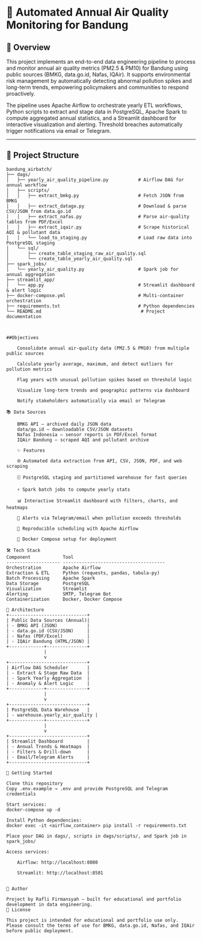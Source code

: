 

# 🚦 Automated Annual Air Quality Monitoring for Bandung

## 📄 Overview

This project implements an end-to-end data engineering pipeline to process and monitor annual air quality metrics (PM2.5 & PM10) for Bandung using public sources (BMKG, data.go.id, Nafas, IQAir). It supports environmental risk management by automatically detecting abnormal pollution spikes and long-term trends, empowering policymakers and communities to respond proactively.

The pipeline uses Apache Airflow to orchestrate yearly ETL workflows, Python scripts to extract and stage data in PostgreSQL, Apache Spark to compute aggregated annual statistics, and a Streamlit dashboard for interactive visualization and alerting. Threshold breaches automatically trigger notifications via email or Telegram.

---

## 📁 Project Structure

```plaintext
bandung_airbatch/
├── dags/
│   ├── yearly_air_quality_pipeline.py           # Airflow DAG for annual workflow
│   ├── scripts/
│   │   ├── extract_bmkg.py                      # Fetch JSON from BMKG
│   │   ├── extract_datago.py                    # Download & parse CSV/JSON from data.go.id
│   │   ├── extract_nafas.py                     # Parse air-quality tables from PDF/Excel
│   │   ├── extract_iqair.py                     # Scrape historical AQI & pollutant data
│   │   └── load_to_staging.py                   # Load raw data into PostgreSQL staging
│   └── sql/
│       ├── create_table_staging_raw_air_quality.sql
│       └── create_table_yearly_air_quality.sql
├── spark_jobs/
│   └── yearly_air_quality.py                    # Spark job for annual aggregation
├── streamlit_app/
│   └── app.py                                   # Streamlit dashboard & alert logic
├── docker-compose.yml                           # Multi-container orchestration
├── requirements.txt                             # Python dependencies
└── README.md                                     # Project documentation



##Objectives

    Consolidate annual air-quality data (PM2.5 & PM10) from multiple public sources

    Calculate yearly average, maximum, and detect outliers for pollution metrics

    Flag years with unusual pollution spikes based on threshold logic

    Visualize long-term trends and geographic patterns via dashboard

    Notify stakeholders automatically via email or Telegram

📚 Data Sources

    BMKG API – archived daily JSON data
    data/go.id – downloadable CSV/JSON datasets
    Nafas Indonesia – sensor reports in PDF/Excel format
    IQAir Bandung – scraped AQI and pollutant archive

    ✨ Features

    🌐 Automated data extraction from API, CSV, JSON, PDF, and web scraping

    🗄️ PostgreSQL staging and partitioned warehouse for fast queries

    ⚡ Spark batch jobs to compute yearly stats

    📊 Interactive Streamlit dashboard with filters, charts, and heatmaps

    🔔 Alerts via Telegram/email when pollution exceeds thresholds

    🔁 Reproducible scheduling with Apache Airflow

    🐳 Docker Compose setup for deployment

🛠️ Tech Stack
Component            Tool
-------------------- --------------------------------------
Orchestration        Apache Airflow
Extraction & ETL     Python (requests, pandas, tabula-py)
Batch Processing     Apache Spark
Data Storage         PostgreSQL
Visualization        Streamlit
Alerting             SMTP, Telegram Bot
Containerization     Docker, Docker Compose

📐 Architecture
+-----------------------------+
| Public Data Sources (Annual)|
| - BMKG API (JSON)           |
| - data.go.id (CSV/JSON)     |
| - Nafas (PDF/Excel)         |
| - IQAir Bandung (HTML/JSON) |
+-------------+---------------+
              |
              v
+-----------------------------+
| Airflow DAG Scheduler       |
| - Extract & Stage Raw Data  |
| - Spark Yearly Aggregation  |
| - Anomaly & Alert Logic     |
+-------------+---------------+
              |
              v
+-----------------------------+
| PostgreSQL Data Warehouse   |
| - warehouse.yearly_air_quality |
+-------------+---------------+
              |
              v
+-----------------------------+
| Streamlit Dashboard         |
| - Annual Trends & Heatmaps  |
| - Filters & Drill-down      |
| - Email/Telegram Alerts     |
+-----------------------------+

🚀 Getting Started

Clone this repository
Copy .env.example → .env and provide PostgreSQL and Telegram credentials

Start services:
docker-compose up -d

Install Python dependencies:
docker exec -it <airflow_container> pip install -r requirements.txt

Place your DAG in dags/, scripts in dags/scripts/, and Spark job in spark_jobs/

Access services:

    Airflow: http://localhost:8080

    Streamlit: http://localhost:8501


👤 Author

Project by Rafli Firmansyah — built for educational and portfolio development in data engineering.
📝 License

This project is intended for educational and portfolio use only. Please consult the terms of use for BMKG, data.go.id, Nafas, and IQAir before public deployment.
